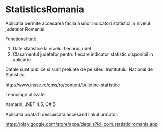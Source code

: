 # StatisticsRomania

Aplicatia permite accesarea facila a unor indicatori statistici la nivelul judetelor Romaniei.

Functionalitati:

1. Date statistice la nivelul fiecarui judet.
2. Clasamentul judetelor pentru fiecare indicator statistic disponibil in aplicatie

Datale sunt publice si sunt preluate de pe siteul Institutului National de Statistica:

http://www.insse.ro/cms/ro/content/buletine-statistice

Tehnologii utilizate:

Xamarin, .NET 4.5, C# 5

Aplicatia poata fi descarcata accesand linkul urmator:

https://play.google.com/store/apps/details?id=com.statisticiromania.app